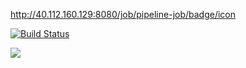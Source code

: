 http://40.112.160.129:8080/job/pipeline-job/badge/icon


[![Build Status](http://40.112.160.129:8080/job/pipeline-job/badge/icon)](http://40.112.160.129:8080/job/pipeline-job/)

<a href='http://40.112.160.129:8080/job/pipeline-job/'><img src='http://40.112.160.129:8080/job/pipeline-job/badge/icon'></a>
